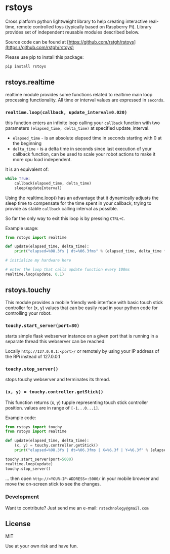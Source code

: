 # rstoys

Cross platform python lightweight library to help creating interactive real-time, remote controlled toys (typically based on Raspberry Pi). Library provides set of independent reusable modules described below.

Source code can be found at [https://github.com/rstgh/rstoys](https://github.com/rstgh/rstoys)

Please use pip to install this package:
```sh
pip install rstoys
```

## rstoys.realtime

realtime module provides some functions related to realtime main loop processing functionality.
All time or interval values are expressed in `seconds`.

### `realtime.loop(callback, update_interval=0.020)`

this function enters an infinite loop calling your `callback` function with two parameters `(elapsed_time, delta_time)` at specified update_interval.

- `elapsed_time` - is an absolute elapsed time in seconds starting with 0 at the beginning
- `delta_time` - is a delta time in seconds since last execution of your callback function, can be used to scale your robot actions to make it more cpu load independent.

It is an equivalent of:
```python
while True:
    callback(elapsed_time, delta_time)
    sleep(updateInterval)
```
Using the realtime.loop() has an advantage that it dynamically adjusts the sleep time to compensate for the time spent in your callback, trying to provide as stable `callback` calling interval as possible.

So far the only way to exit this loop is by pressing `CTRL+C`.

Example usage:
```python
from rstoys import realtime

def update(elapsed_time, delta_time):
    print("elapsed=%08.3fs | dt=%06.3fms" % (elapsed_time, delta_time * 1000))

# initialize my hardware here

# enter the loop that calls update function every 100ms
realtime.loop(update, 0.1)
```

## rstoys.touchy

This module provides a mobile friendly web interface with basic touch stick controller for (x, y) values that can be easily read in your python code for controlling your robot.

### `touchy.start_server(port=80)`
starts simple flask webserver instance on a given port that is running in a separate thread this webserver can be reached:

Locally `http://127.0.0.1:<port>/` or remotely by using your IP address of the RPi instead of 127.0.0.1

### `touchy.stop_server()`
stops touchy webserver and terminates its thread.

### `(x, y) = touchy.controller.getStick()`
This function returns (x, y) tupple representing touch stick controller position.
values are in range of `[-1...0...1]`.

Example code:

```python
from rstoys import touchy
from rstoys import realtime

def update(elapsed_time, delta_time):
    (x, y) = touchy.controller.getStick()
    print("elapsed=%08.3fs | dt=%06.3fms | X=%6.3f | Y=%6.3f" % (elapsed_time, delta_time * 1000, x, y))

touchy.start_server(port=5000)
realtime.loop(update)
touchy.stop_server()
```
... then open `http://<YOUR-IP-ADDRESS>:5000/` in your mobile browser and move the on-screen stick to see the changes.

### Development

Want to contribute? Just send me an e-mail: `rstechnology@gmail.com`

## License

MIT

Use at your own risk and have fun.

